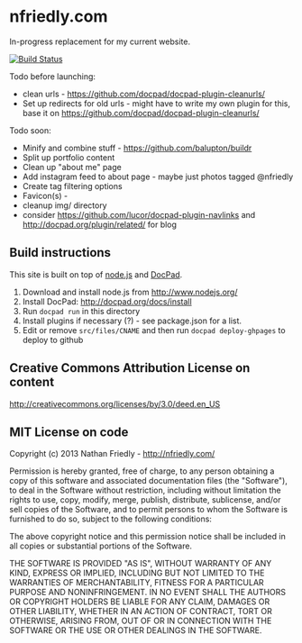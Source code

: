 nfriedly.com
============

In-progress replacement for my current website. 

[![Build Status](https://travis-ci.org/nfriedly/nfriedly.com.png)](https://travis-ci.org/nfriedly/nfriedly.com)

Todo before launching: 

* clean urls - https://github.com/docpad/docpad-plugin-cleanurls/
* Set up redirects for old urls - might have to write my own plugin for this, base it on https://github.com/docpad/docpad-plugin-cleanurls/

Todo soon:
* Minify and combine stuff - https://github.com/balupton/buildr
* Split up portfolio content
* Clean up "about me" page
* Add instagram feed to about page - maybe just photos tagged @nfriedly
* Create tag filtering options
* Favicon(s) - <link rel="shortcut icon" href="/favicon.ico" />
* cleanup img/ directory
* consider https://github.com/lucor/docpad-plugin-navlinks and http://docpad.org/plugin/related/ for blog

Build instructions
------------
This site is built on top of [node.js](http://www.nodejs.org/) and [DocPad](http://docpad.org/). 

1. Download and install node.js from http://www.nodejs.org/
2. Install DocPad: http://docpad.org/docs/install
3. Run `docpad run` in this directory
4. Install plugins if necessary (?) - see package.json for a list.
5. Edit or remove `src/files/CNAME` and then run `docpad deploy-ghpages` to deploy to github



Creative Commons Attribution License on content
-----------------------------------------------

http://creativecommons.org/licenses/by/3.0/deed.en_US



MIT License on code
-------------------

Copyright (c) 2013 Nathan Friedly - http://nfriedly.com/

Permission is hereby granted, free of charge, to any person obtaining a copy of this software and associated documentation files (the "Software"), to deal in the Software without restriction, including without limitation the rights to use, copy, modify, merge, publish, distribute, sublicense, and/or sell copies of the Software, and to permit persons to whom the Software is furnished to do so, subject to the following conditions:

The above copyright notice and this permission notice shall be included in all copies or substantial portions of the Software.

THE SOFTWARE IS PROVIDED "AS IS", WITHOUT WARRANTY OF ANY KIND, EXPRESS OR IMPLIED, INCLUDING BUT NOT LIMITED TO THE WARRANTIES OF MERCHANTABILITY, FITNESS FOR A PARTICULAR PURPOSE AND NONINFRINGEMENT. IN NO EVENT SHALL THE AUTHORS OR COPYRIGHT HOLDERS BE LIABLE FOR ANY CLAIM, DAMAGES OR OTHER LIABILITY, WHETHER IN AN ACTION OF CONTRACT, TORT OR OTHERWISE, ARISING FROM, OUT OF OR IN CONNECTION WITH THE SOFTWARE OR THE USE OR OTHER DEALINGS IN THE SOFTWARE.
